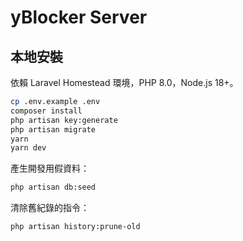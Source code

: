 # yBlocker Server

## 本地安裝

依賴 Laravel Homestead 環境，PHP 8.0，Node.js 18+。

```bash
cp .env.example .env
composer install
php artisan key:generate
php artisan migrate
yarn
yarn dev
```

產生開發用假資料：

```bash
php artisan db:seed
```

清除舊紀錄的指令：

```bash
php artisan history:prune-old
```

